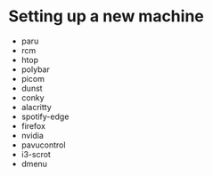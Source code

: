 # Setting up a new machine

- paru
- rcm
- htop
- polybar
- picom
- dunst
- conky
- alacritty
- spotify-edge
- firefox
- nvidia
- pavucontrol
- i3-scrot
- dmenu
